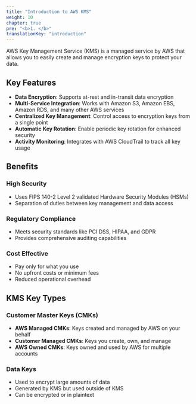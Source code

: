 ```yaml
---
title: "Introduction to AWS KMS"
weight: 10
chapter: true
pre: "<b>1. </b>"
translationKey: "introduction"
---
```


AWS Key Management Service (KMS) is a managed service by AWS that allows you to easily create and manage encryption keys to protect your data.

## Key Features

- **Data Encryption**: Supports at-rest and in-transit data encryption
- **Multi-Service Integration**: Works with Amazon S3, Amazon EBS, Amazon RDS, and many other AWS services
- **Centralized Key Management**: Control access to encryption keys from a single point
- **Automatic Key Rotation**: Enable periodic key rotation for enhanced security
- **Activity Monitoring**: Integrates with AWS CloudTrail to track all key usage

## Benefits

### High Security

- Uses FIPS 140-2 Level 2 validated Hardware Security Modules (HSMs)
- Separation of duties between key management and data access

### Regulatory Compliance

- Meets security standards like PCI DSS, HIPAA, and GDPR
- Provides comprehensive auditing capabilities

### Cost Effective

- Pay only for what you use
- No upfront costs or minimum fees
- Reduced operational overhead

## KMS Key Types

### Customer Master Keys (CMKs)

- **AWS Managed CMKs**: Keys created and managed by AWS on your behalf
- **Customer Managed CMKs**: Keys you create, own, and manage
- **AWS Owned CMKs**: Keys owned and used by AWS for multiple accounts

### Data Keys

- Used to encrypt large amounts of data
- Generated by KMS but used outside of KMS
- Can be encrypted or in plaintext
